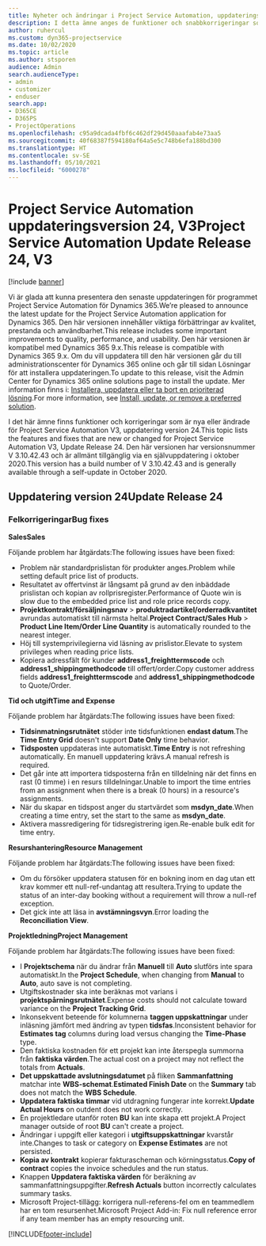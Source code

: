 ```yaml
---
title: Nyheter och ändringar i Project Service Automation, uppdateringsversion 24, V3
description: I detta ämne anges de funktioner och snabbkorrigeringar som finns tillgängliga i Project Service Automation, uppdateringsversion 24, V3.
author: ruhercul
ms.custom: dyn365-projectservice
ms.date: 10/02/2020
ms.topic: article
ms.author: stsporen
audience: Admin
search.audienceType:
- admin
- customizer
- enduser
search.app:
- D365CE
- D365PS
- ProjectOperations
ms.openlocfilehash: c95a9dcada4fbf6c462df29d450aaafab4e73aa5
ms.sourcegitcommit: 40f68387f594180af64a5e5c748b6efa188bd300
ms.translationtype: HT
ms.contentlocale: sv-SE
ms.lasthandoff: 05/10/2021
ms.locfileid: "6000278"
---
```

# <a name="project-service-automation-update-release-24-v3"></a><span data-ttu-id="5ecb6-103">Project Service Automation uppdateringsversion 24, V3</span><span class="sxs-lookup"><span data-stu-id="5ecb6-103">Project Service Automation Update Release 24, V3</span></span>

[!include [banner](../includes/psa-now-project-operations.md)]

<span data-ttu-id="5ecb6-104">Vi är glada att kunna presentera den senaste uppdateringen för programmet Project Service Automation för Dynamics 365.</span><span class="sxs-lookup"><span data-stu-id="5ecb6-104">We’re pleased to announce the latest update for the Project Service Automation application for Dynamics 365.</span></span> <span data-ttu-id="5ecb6-105">Den här versionen innehåller viktiga förbättringar av kvalitet, prestanda och användbarhet.</span><span class="sxs-lookup"><span data-stu-id="5ecb6-105">This release includes some important improvements to quality, performance, and usability.</span></span> <span data-ttu-id="5ecb6-106">Den här versionen är kompatibel med Dynamics 365 9.x.</span><span class="sxs-lookup"><span data-stu-id="5ecb6-106">This release is compatible with Dynamics 365 9.x.</span></span> <span data-ttu-id="5ecb6-107">Om du vill uppdatera till den här versionen går du till administrationscenter för Dynamics 365 online och går till sidan Lösningar för att installera uppdateringen.</span><span class="sxs-lookup"><span data-stu-id="5ecb6-107">To update to this release, visit the Admin Center for Dynamics 365 online solutions page to install the update.</span></span> <span data-ttu-id="5ecb6-108">Mer information finns i: [Installera, uppdatera eller ta bort en prioriterad lösning](/power-platform/admin/install-remove-preferred-solution).</span><span class="sxs-lookup"><span data-stu-id="5ecb6-108">For more information, see [Install, update, or remove a preferred solution](/power-platform/admin/install-remove-preferred-solution).</span></span>

<span data-ttu-id="5ecb6-109">I det här ämne finns funktioner och korrigeringar som är nya eller ändrade för Project Service Automation V3, uppdatering version 24.</span><span class="sxs-lookup"><span data-stu-id="5ecb6-109">This topic lists the features and fixes that are new or changed for Project Service Automation V3, Update Release 24.</span></span> <span data-ttu-id="5ecb6-110">Den här versionen har versionsnummer V 3.10.42.43 och är allmänt tillgänglig via en självuppdatering i oktober 2020.</span><span class="sxs-lookup"><span data-stu-id="5ecb6-110">This version has a build number of V 3.10.42.43 and is generally available through a self-update in October 2020.</span></span>

## <a name="update-release-24"></a><span data-ttu-id="5ecb6-111">Uppdatering version 24</span><span class="sxs-lookup"><span data-stu-id="5ecb6-111">Update Release 24</span></span>

### <a name="bug-fixes"></a><span data-ttu-id="5ecb6-112">Felkorrigeringar</span><span class="sxs-lookup"><span data-stu-id="5ecb6-112">Bug fixes</span></span>

<span data-ttu-id="5ecb6-113">**Sales**</span><span class="sxs-lookup"><span data-stu-id="5ecb6-113">**Sales**</span></span>

<span data-ttu-id="5ecb6-114">Följande problem har åtgärdats:</span><span class="sxs-lookup"><span data-stu-id="5ecb6-114">The following issues have been fixed:</span></span>

- <span data-ttu-id="5ecb6-115">Problem när standardprislistan för produkter anges.</span><span class="sxs-lookup"><span data-stu-id="5ecb6-115">Problem while setting default price list of products.</span></span>
- <span data-ttu-id="5ecb6-116">Resultatet av offertvinst är långsamt på grund av den inbäddade prislistan och kopian av rollprisregister.</span><span class="sxs-lookup"><span data-stu-id="5ecb6-116">Performance of Quote win is slow due to the embedded price list and role price records copy.</span></span>
- <span data-ttu-id="5ecb6-117">**Projektkontrakt/försäljningsnav** > **produktradartikel/orderradkvantitet** avrundas automatiskt till närmsta heltal.</span><span class="sxs-lookup"><span data-stu-id="5ecb6-117">**Project Contract/Sales Hub** > **Product Line Item/Order Line Quantity** is automatically rounded to the nearest integer.</span></span>
- <span data-ttu-id="5ecb6-118">Höj till systemprivilegierna vid läsning av prislistor.</span><span class="sxs-lookup"><span data-stu-id="5ecb6-118">Elevate to system privileges when reading price lists.</span></span>
- <span data-ttu-id="5ecb6-119">Kopiera adressfält för kunder **address1_freighttermscode** och **address1_shippingmethodcode** till offert/order.</span><span class="sxs-lookup"><span data-stu-id="5ecb6-119">Copy customer address fields **address1_freighttermscode** and **address1_shippingmethodcode** to Quote/Order.</span></span> 


<span data-ttu-id="5ecb6-120">**Tid och utgift**</span><span class="sxs-lookup"><span data-stu-id="5ecb6-120">**Time and Expense**</span></span>

<span data-ttu-id="5ecb6-121">Följande problem har åtgärdats:</span><span class="sxs-lookup"><span data-stu-id="5ecb6-121">The following issues have been fixed:</span></span>

- <span data-ttu-id="5ecb6-122">**Tidsinmatningsrutnätet** stöder inte tidsfunktionen **endast datum**.</span><span class="sxs-lookup"><span data-stu-id="5ecb6-122">The **Time Entry Grid** doesn't support **Date Only** time behavior.</span></span>
- <span data-ttu-id="5ecb6-123">**Tidsposten** uppdateras inte automatiskt.</span><span class="sxs-lookup"><span data-stu-id="5ecb6-123">**Time Entry** is not refreshing automatically.</span></span> <span data-ttu-id="5ecb6-124">En manuell uppdatering krävs.</span><span class="sxs-lookup"><span data-stu-id="5ecb6-124">A manual refresh is required.</span></span>
- <span data-ttu-id="5ecb6-125">Det går inte att importera tidsposterna från en tilldelning när det finns en rast (0 timme) i en resurs tilldelningar.</span><span class="sxs-lookup"><span data-stu-id="5ecb6-125">Unable to import the time entries from an assignment when there is a break (0 hours) in a resource's assignments.</span></span>
- <span data-ttu-id="5ecb6-126">När du skapar en tidspost anger du startvärdet som **msdyn_date**.</span><span class="sxs-lookup"><span data-stu-id="5ecb6-126">When creating a time entry, set the start to the same as **msdyn_date**.</span></span>
- <span data-ttu-id="5ecb6-127">Aktivera massredigering för tidsregistrering igen.</span><span class="sxs-lookup"><span data-stu-id="5ecb6-127">Re-enable bulk edit for time entry.</span></span>

<span data-ttu-id="5ecb6-128">**Resurshantering**</span><span class="sxs-lookup"><span data-stu-id="5ecb6-128">**Resource Management**</span></span>

<span data-ttu-id="5ecb6-129">Följande problem har åtgärdats:</span><span class="sxs-lookup"><span data-stu-id="5ecb6-129">The following issues have been fixed:</span></span>

- <span data-ttu-id="5ecb6-130">Om du försöker uppdatera statusen för en bokning inom en dag utan ett krav kommer ett null-ref-undantag att resultera.</span><span class="sxs-lookup"><span data-stu-id="5ecb6-130">Trying to update the status of an inter-day booking without a requirement will throw a null-ref exception.</span></span>
- <span data-ttu-id="5ecb6-131">Det gick inte att läsa in **avstämningsvyn**.</span><span class="sxs-lookup"><span data-stu-id="5ecb6-131">Error loading the **Reconciliation View**.</span></span>


<span data-ttu-id="5ecb6-132">**Projektledning**</span><span class="sxs-lookup"><span data-stu-id="5ecb6-132">**Project Management**</span></span>

<span data-ttu-id="5ecb6-133">Följande problem har åtgärdats:</span><span class="sxs-lookup"><span data-stu-id="5ecb6-133">The following issues have been fixed:</span></span>

- <span data-ttu-id="5ecb6-134">I **Projektschema** när du ändrar från **Manuell** till **Auto** slutförs inte spara automatiskt.</span><span class="sxs-lookup"><span data-stu-id="5ecb6-134">In the **Project Schedule**, when changing from **Manual** to **Auto**, auto save is not completing.</span></span>
- <span data-ttu-id="5ecb6-135">Utgiftskostnader ska inte beräknas mot varians i **projektspårningsrutnätet**.</span><span class="sxs-lookup"><span data-stu-id="5ecb6-135">Expense costs should not calculate toward variance on the **Project Tracking Grid**.</span></span>
- <span data-ttu-id="5ecb6-136">Inkonsekvent beteende för kolumnerna **taggen uppskattningar** under inläsning jämfört med ändring av typen **tidsfas**.</span><span class="sxs-lookup"><span data-stu-id="5ecb6-136">Inconsistent behavior for **Estimates tag** columns during load versus changing the **Time-Phase** type.</span></span>
- <span data-ttu-id="5ecb6-137">Den faktiska kostnaden för ett projekt kan inte återspegla summorna från **faktiska värden**.</span><span class="sxs-lookup"><span data-stu-id="5ecb6-137">The actual cost on a project may not reflect the totals from **Actuals**.</span></span>
- <span data-ttu-id="5ecb6-138">**Det uppskattade avslutningsdatumet** på fliken **Sammanfattning** matchar inte **WBS-schemat**.</span><span class="sxs-lookup"><span data-stu-id="5ecb6-138">**Estimated Finish Date** on the **Summary** tab does not match the **WBS Schedule**.</span></span>
- <span data-ttu-id="5ecb6-139">**Uppdatera faktiska timmar** vid utdragning fungerar inte korrekt.</span><span class="sxs-lookup"><span data-stu-id="5ecb6-139">**Update Actual Hours** on outdent does not work correctly.</span></span>
- <span data-ttu-id="5ecb6-140">En projektledare utanför roten **BU** kan inte skapa ett projekt.</span><span class="sxs-lookup"><span data-stu-id="5ecb6-140">A Project manager outside of root **BU** can't create a project.</span></span>
- <span data-ttu-id="5ecb6-141">Ändringar i uppgift eller kategori i **utgiftsuppskattningar** kvarstår inte.</span><span class="sxs-lookup"><span data-stu-id="5ecb6-141">Changes to task or category on **Expense Estimates** are not persisted.</span></span>
- <span data-ttu-id="5ecb6-142">**Kopia av kontrakt** kopierar fakturascheman och körningsstatus.</span><span class="sxs-lookup"><span data-stu-id="5ecb6-142">**Copy of contract** copies the invoice schedules and the run status.</span></span>
- <span data-ttu-id="5ecb6-143">Knappen **Uppdatera faktiska värden** för beräkning av sammanfattningsuppgifter.</span><span class="sxs-lookup"><span data-stu-id="5ecb6-143">**Refresh Actuals** button incorrectly calculates summary tasks.</span></span>
- <span data-ttu-id="5ecb6-144">Microsoft Project-tillägg: korrigera null-referens-fel om en teammedlem har en tom resursenhet.</span><span class="sxs-lookup"><span data-stu-id="5ecb6-144">Microsoft Project Add-in: Fix null reference error if any team member has an empty resourcing unit.</span></span>



[!INCLUDE[footer-include](../includes/footer-banner.md)]